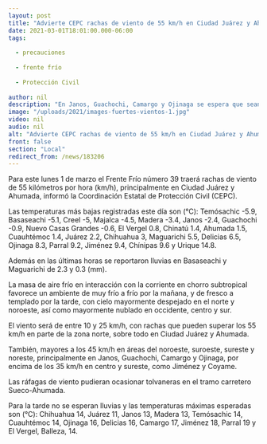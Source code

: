 ```yaml
---
layout: post
title: "Advierte CEPC rachas de viento de 55 km/h en Ciudad Juárez y Ahumada"
date: 2021-03-01T18:01:00.000-06:00
tags:
  
  - precauciones
  
  - frente frío
  
  - Protección Civil
  
author: nil
description: "En Janos, Guachochi, Camargo y Ojinaga se espera que sean mayores a 45 km/h y superiores a 35 km/h en Jiménez y Coyame, informa la Coordinación Estatal de Protección Civil"
image: "/uploads/2021/images-fuertes-vientos-1.jpg"
video: nil
audio: nil
alt: "Advierte CEPC rachas de viento de 55 km/h en Ciudad Juárez y Ahumada"
front: false
section: "Local"
redirect_from: /news/183206
---
```


Para este lunes 1 de marzo el Frente Frío número 39 traerá rachas de viento de 55 kilómetros por hora (km/h), principalmente en Ciudad Juárez y Ahumada, informó la Coordinación Estatal de Protección Civil (CEPC).

Las temperaturas más bajas registradas este día son (°C): Temósachic -5.9, Basaseachi -5.1, Creel -5, Majalca -4.5, Madera -3.4, Janos -2.4, Guachochi -0.9, Nuevo Casas Grandes -0.6, El Vergel 0.8, Chinatú 1.4, Ahumada 1.5, Cuauhtémoc 1.4, Juárez 2.2, Chihuahua 3, Maguarichi 5.5, Delicias 6.5, Ojinaga 8.3, Parral 9.2, Jiménez 9.4, Chínipas 9.6 y Urique 14.8.

Además en las últimas horas  se reportaron lluvias en Basaseachi y Maguarichi de 2.3 y 0.3 (mm).

La masa de aire frío en interacción con la corriente en chorro subtropical favorece un ambiente de muy frío a frío por la mañana, y de fresco a templado por la tarde, con cielo mayormente despejado en el norte y noroeste, así como mayormente nublado en occidente, centro y sur.

El viento será de entre 10 y 25 km/h, con rachas que pueden superar los 55 km/h en parte de la zona norte, sobre todo en Ciudad Juárez y Ahumada.

También, mayores a los 45 km/h en áreas del noroeste, suroeste, sureste y noreste, principalmente en Janos, Guachochi, Camargo y Ojinaga, por encima de los 35 km/h en centro y sureste, como Jiménez y Coyame.

Las ráfagas de viento pudieran ocasionar tolvaneras en el tramo carretero Sueco-Ahumada.

Para la tarde no se esperan lluvias y las temperaturas máximas esperadas son (°C): Chihuahua 14, Juárez 11, Janos 13, Madera 13, Temósachic 14, Cuauhtémoc 14, Ojinaga 16, Delicias 16, Camargo 17, Jiménez 18, Parral 19 y El Vergel, Balleza, 14.